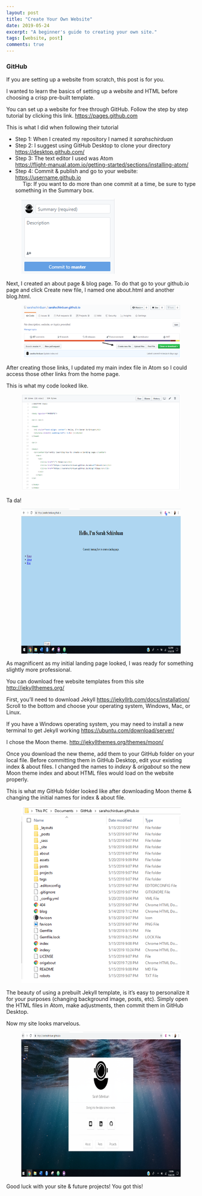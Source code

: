```yaml
---
layout: post
title: "Create Your Own Website"
date: 2019-05-24
excerpt: "A beginner's guide to creating your own site."
tags: [website, post]
comments: true
---
```


### GitHub

If you are setting up a website from scratch, this post is for you.

I wanted to learn the basics of setting up a website and HTML before choosing a crisp pre-built template.

You can set up a website for free through GitHub. Follow the step by step tutorial by clicking this link. <a href="https://pages.github.com/"> https://pages.github.com </a>

This is what I did when following their tutorial
* Step 1: When I created my repository I named it <i>sarahschirduan</i>
* Step 2: I suggest using GitHub Desktop to clone your directory <a href="https://desktop.github.com/"> https://desktop.github.com/</a>
* Step 3: The text editor I used was Atom <br>
  <a href="https://flight-manual.atom.io/getting-started/sections/installing-atom/"> https://flight-manual.atom.io/getting-started/sections/installing-atom/</a>
* Step 4: Commit & publish and go to your website: <u>https://username.github.io</u><br>
&nbsp;&nbsp;&nbsp;&nbsp;&nbsp;Tip: If you want to do more than one commit at a time, be sure to type something in the Summary box.
<figure>
<a href="/assets/img/summary_box.png"><img src="/assets/img/summary_box.png"></a>
</figure>

Next, I created an about page & blog page. To do that go to your github.io page and click Create new file, I named one about.html and another blog.html.

<figure>
<a href="/assets/img/Create_file.png"><img src="/assets/img/Create_file.png"></a>
</figure>

After creating those links, I updated my main index file in Atom so I could access those other links from the home page.

This is what my code looked like.

<figure>
<a href="/assets/img/Main.png"><img src="/assets/img/Main.png"></a>
</figure>

Ta da!

<figure>
  <a href="/assets/img/beforeweb2.png"><img src="/assets/img/beforeweb2.png" style="width:683px; height:384px"></a>
</figure>

As magnificent as my initial landing page looked, I was ready for something slightly more professional.

You can download free website templates from this site <a href="http://jekyllthemes.org/"> http://jekyllthemes.org/</a>

First, you’ll need to download Jekyll <a href="https://jekyllrb.com/docs/installation/"> https://jekyllrb.com/docs/installation/</a> Scroll to the bottom and choose your operating system, Windows, Mac, or Linux.

If you have a Windows operating system, you may need to install a new terminal to get Jekyll working <a href="https://ubuntu.com/download/server/"> https://ubuntu.com/download/server/</a>

I chose the Moon theme. <a href="http://jekyllthemes.org/themes/moon/"> http://jekyllthemes.org/themes/moon/</a>

Once you download the new theme, add them to your GitHub folder on your local file. Before committing them in GitHub Desktop, edit your existing index & about files. I changed the names to <i>indexy</i> & <i>origabout</i> so the new Moon theme index and about HTML files would load on the website properly.

This is what my GitHub folder looked like after downloading Moon theme & changing the initial names for index & about file.

<figure>
<a href="/assets/img/folders_img.png"><img src="/assets/img/folders_img.png"></a>
</figure>

The beauty of using a prebuilt Jekyll template, is it’s easy to personalize it for your purposes (changing background image, posts, etc). Simply open the HTML files in Atom, make adjustments, then commit them in GitHub Desktop.

Now my site looks marvelous.

<figure>
  <a href="/assets/img/afterweb.png"><img src="/assets/img/afterweb.png" style="width:683px; height:384px"></a>
</figure>

Good luck with your site & future projects! You got this!
